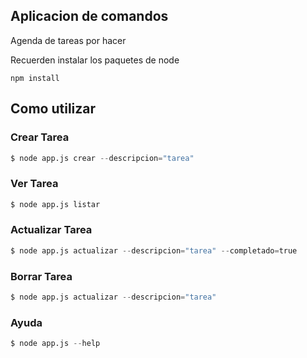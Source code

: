 ## Aplicacion de comandos

Agenda de tareas por hacer

Recuerden instalar los paquetes de node
```
npm install
```

## Como utilizar

### Crear Tarea

```s
$ node app.js crear --descripcion="tarea"
```

### Ver Tarea

```s
$ node app.js listar 
```

### Actualizar Tarea

```s
$ node app.js actualizar --descripcion="tarea" --completado=true
```

### Borrar Tarea

```s
$ node app.js actualizar --descripcion="tarea"
```

### Ayuda

```s
$ node app.js --help
```